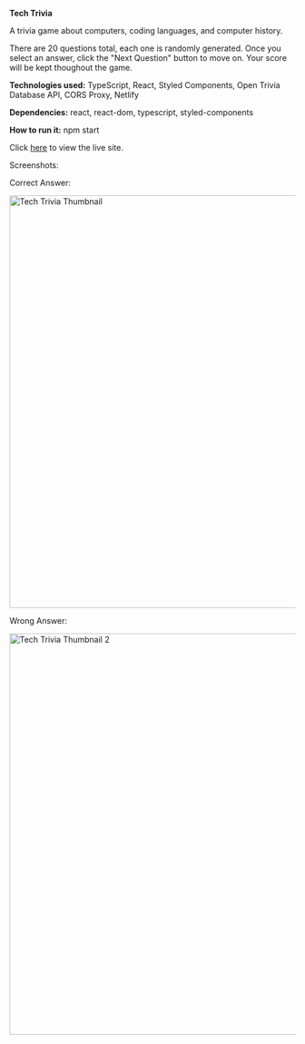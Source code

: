 **Tech Trivia**

A trivia game about computers, coding languages, and computer history. 

There are 20 questions total, each one is randomly generated. Once you select an answer, click the "Next Question" button to move on. Your score will be kept thoughout the game.

**Technologies used:** TypeScript, React, Styled Components, Open Trivia Database API, CORS Proxy, Netlify

**Dependencies:** react, react-dom, typescript, styled-components

**How to run it:** npm start

Click [here](https://tech-trivia-rck.netlify.app/) to view the live site.

Screenshots:
  
Correct Answer:  
  
<img width="727" alt="Tech Trivia Thumbnail" src="https://github.com/robertkanejr/react-quiz/assets/72464392/014c4bbf-53e1-4b71-bdce-a70b5863319b">

Wrong Answer:  
  
<img width="707" alt="Tech Trivia Thumbnail 2" src="https://github.com/robertkanejr/react-quiz/assets/72464392/6423584d-2aa8-407e-8cf1-4c5e9486d463">
